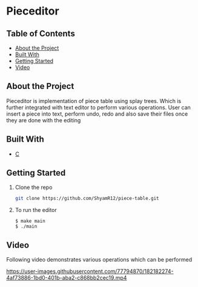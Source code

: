 # Pieceditor
                                                                                                         
## Table of Contents

* [About the Project](#about-the-project)
* [Built With](#built-with)
* [Getting Started](#getting-started)
* [Video](#video)

## About the Project
Pieceditor is implementation of piece table using splay trees. Which is further integrated with text editor to perform various operations. User can insert a piece into text, perform undo, redo and also save their files once they are done with the editing

## Built With
* [C](https://en.cppreference.com/w/c/language)

## Getting Started

1. Clone the repo
   ```sh
   git clone https://github.com/ShyamR12/piece-table.git
   ```
   
2. To run the editor
    ```
    $ make main
    $ ./main
    ```
##  Video
Following video demonstrates various operations which can be performed

https://user-images.githubusercontent.com/77794870/182182274-4af73886-1bd0-401b-aba2-c868bb2cec19.mp4

